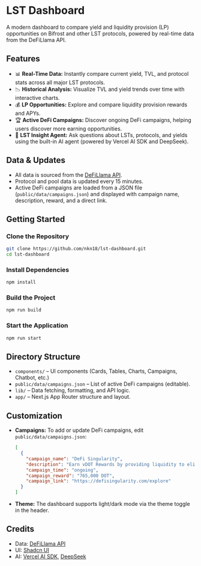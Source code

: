 # LST Dashboard

A modern dashboard to compare yield and liquidity provision (LP) opportunities on Bifrost and other LST protocols, powered by real-time data from the DeFiLlama API.

## Features

- 📊 **Real-Time Data:** Instantly compare current yield, TVL, and protocol stats across all major LST protocols.
- 📉 **Historical Analysis:** Visualize TVL and yield trends over time with interactive charts.
- 💰 **LP Opportunities:** Explore and compare liquidity provision rewards and APYs.
- 🏆 **Active DeFi Campaigns:** Discover ongoing DeFi campaigns, helping users discover more earning opportunities.
- 🤖 **LST Insight Agent:** Ask questions about LSTs, protocols, and yields using the built-in AI agent (powered by Vercel AI SDK and DeepSeek).

## Data & Updates

- All data is sourced from the [DeFiLlama API](https://defillama.com/).
- Protocol and pool data is updated every 15 minutes.
- Active DeFi campaigns are loaded from a JSON file (`public/data/campaigns.json`) and displayed with campaign name, description, reward, and a direct link.

## Getting Started

### Clone the Repository
```sh
git clone https://github.com/nkn18/lst-dashboard.git
cd lst-dashboard
```

### Install Dependencies
```sh
npm install
```

### Build the Project
```sh
npm run build
```

### Start the Application
```sh
npm run start
```

## Directory Structure

- `components/` – UI components (Cards, Tables, Charts, Campaigns, Chatbot, etc.)
- `public/data/campaigns.json` – List of active DeFi campaigns (editable).
- `lib/` – Data fetching, formatting, and API logic.
- `app/` – Next.js App Router structure and layout.

## Customization

- **Campaigns:** To add or update DeFi campaigns, edit `public/data/campaigns.json`:
  ```json
  [
    {
      "campaign_name": "DeFi Singularity",
      "description": "Earn vDOT Rewards by providing liquidity to eligible pools.",
      "campaign_time": "ongoing",
      "campaign_reward": "765,000 DOT",
      "campaign_link": "https://defisingularity.com/explore"
    }
  ]
  ```
- **Theme:** The dashboard supports light/dark mode via the theme toggle in the header.

## Credits

- Data: [DeFiLlama API](https://defillama.com/)
- UI: [Shadcn UI](https://ui.shadcn.com/)
- AI: [Vercel AI SDK](https://sdk.vercel.ai/), [DeepSeek](https://deepseek.com/) 
